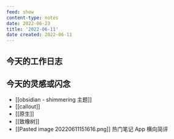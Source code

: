 ```yaml
---
feed: show
content-type: notes
date: 2022-06-23
title: '2022-06-11'
date created: 2022-06-11
---
```


## 今天的工作日志

## 今天的灵感或闪念

- [[obsidian - shimmering 主题]]
- [[callout]]
- [[原生]]
- [[致橡树]]
- [[Pasted image 20220611151616.png]] 热门笔记 App 横向简评
